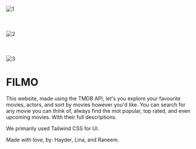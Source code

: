![1](https://github.com/202309-EKTA-JO-FSW/movie-project-room-8/assets/43295048/3569f593-6615-426f-b451-b20acbd98961)
<br>
<br>
<br>
<br>
![2](https://github.com/202309-EKTA-JO-FSW/movie-project-room-8/assets/43295048/de95cf18-bfae-42be-bffb-38eb65712fd8)
<br>
<br>
<br>
<br>
![3](https://github.com/202309-EKTA-JO-FSW/movie-project-room-8/assets/43295048/7904bf83-1a47-41ff-99d3-d41d145188e9)

<h1>FILMO</h1>
<p>This website, made using the TMDB API, let's you explore your favourite movies, actors, and sort by movies however you'd like. You can search for any movie you can think of, always find the mot popular, top rated, and even upcoming movies. With their full descriptions.</p>
<p>We primarily used Tailwind CSS for UI.</p>
<p>Made with love, by: Hayder, Lina, and Raneem.</p>
